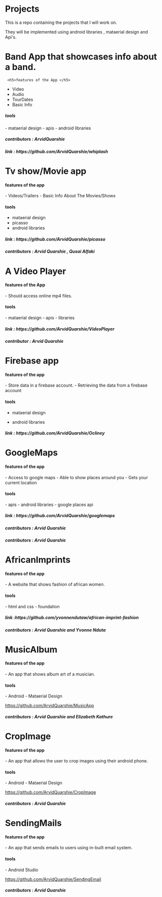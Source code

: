 # Projects
This is a repo containing the projects that I will work on.

They will be implemented using android libraries , mataerial design and Api's.

<h1> Band App  that showcases info about a band.</h1>
 
     <h5>features of the App </h5>
   - Video 
   - Audio
   - TourDates
   - Basic Info
   
   <h5> tools  </h5>
   - mataerial design 
   - apis
   - android libraries

  <h5> contributors : ArvidQuarshie</h5>
  
 <h5> link : https://github.com/ArvidQuarshie/whiplash </h5>
   
<h1>Tv show/Movie app</h1>

<h4> features of the app </h4>
- Videos/Trailers
- Basic Info About The Movies/Shows

 <h4> tools </h4>
 
   - mataerial design 
   - picasso
   - android libraries

<h5> link : https://github.com/ArvidQuarshie/picasso</h5>
 
<h5> contributors : Arvid Quarshie , Qusai Alfaki </h5>

  <h1> A Video Player </h1>


<h4> features of the App </h4>
- Should access  online mp4 files.

<h4> tools </h4>
- mataerial design
- apis
- libraries

<h5> link : https://github.com/ArvidQuarshie/VideoPlayer </h5>
<h5>contributor : Arvid Quarshie </h5>

<h1>Firebase  app</h1>

<h4> features of the app </h4>
- Store data in a firebase account.
- Retrieving the data from a firebase account

 <h4> tools </h4>
 
   - mataerial design 
 
   - android libraries

<h5> link : https://github.com/ArvidQuarshie/Ocliney</h5>

<h1>GoogleMaps</h1>

<h4> features of the app </h4>
- Access to google maps
- Able to show places around you
- Gets your current location

 <h4> tools </h4>
   - apis
   - android libraries
   - google places api

<h5> link : https://github.com/ArvidQuarshie/googlemaps</h5>
 
<h5> contributors : Arvid Quarshie  </h5>

 
<h5> contributors : Arvid Quarshie </h5>

<h1>AfricanImprints</h1>

<h4> features of the app </h4>
- A website that shows fashion of african women.

 <h4> tools </h4>
   - html and css
   - foundation
  

<h5> link :https://github.com/yvonnendutaw/african-imprint-fashion</h5>
 
<h5> contributors : Arvid Quarshie and Yvonne Nduta  </h5>

<h1>MusicAlbum</h1>

<h4> features of the app </h4>
- An app that shows album art of a musician.

 <h4> tools </h4>
   - Android
   - Mataerial Design
  

https://github.com/ArvidQuarshie/MusicApp
 
<h5> contributors : Arvid Quarshie and Elizabeth Kathure  </h5>


<h1>CropImage</h1>

<h4> features of the app </h4>
- An app that allows the user to crop images using their android phone.

 <h4> tools </h4>
   - Android
   - Mataerial Design
  

https://github.com/ArvidQuarshie/CropImage
 
<h5> contributors : Arvid Quarshie</h5>


<h1>SendingMails</h1>

<h4> features of the app </h4>
- An app that sends emails to users using in-built email system.

 <h4> tools </h4>
   - Android Studio
   
  

https://github.com/ArvidQuarshie/SendingEmail
 
<h5> contributors : Arvid Quarshie</h5>


 


 







